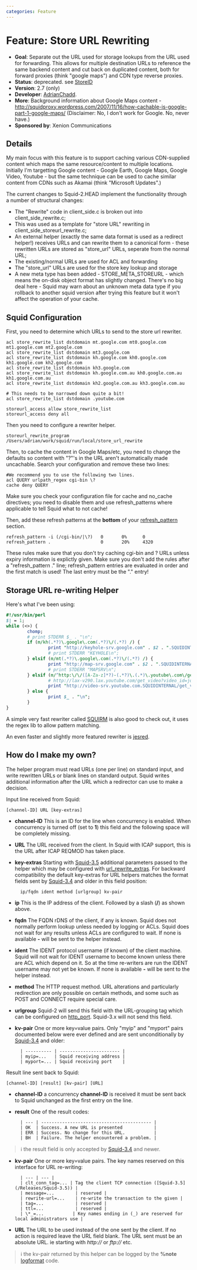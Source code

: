 ```yaml
---
categories: Feature
---
```

# Feature: Store URL Rewriting

- **Goal**: Separate out the URL used for storage lookups from the URL
    used for forwarding. This allows for multiple destination URLs to
    reference the same backend content and cut back on duplicated
    content, both for forward proxies (think "google maps") and CDN type
    reverse proxies.
- **Status**: deprecated. see
    [StoreID](/Features/StoreID)
- **Version**: 2.7 (only)
- **Developer**:
    [AdrianChadd](/AdrianChadd).
- **More**: Background information about Google Maps content -
    <http://squidproxy.wordpress.com/2007/11/16/how-cachable-is-google-part-1-google-maps/>
    (Disclaimer: No, I don't work for Google. No, never have.)
- **Sponsored by**: Xenion Communications

## Details

My main focus with this feature is to support caching various
CDN-supplied content which maps the same resource/content to multiple
locations. Initially I'm targetting Google content - Google Earth,
Google Maps, Google Video, Youtube - but the same technique can be used
to cache similar content from CDNs such as Akamai (think "Microsoft
Updates".)

The current changes to Squid-2.HEAD implement the functionality through
a number of structural changes:

- The "Rewrite" code in client_side.c is broken out into
    client_side_rewrite.c;
- This was used as a template for "store URL" rewriting in
    client_side_storeurl_rewrite.c;
- An external helper (exactly the same data format is used as a
    redirect helper\!) receives URLs and can rewrite them to a canonical
    form - these rewritten URLs are stored as "store_url" URLs,
    seperate from the normal URL;
- The existing/normal URLs are used for ACL and forwarding
- The "store_url" URLs are used for the store key lookup and storage
- A new meta type has been added - STORE_META_STOREURL - which means
    the on-disk object format has slightly changed. There's no big deal
    here - Squid may warn about an unknown meta data type if you
    rollback to another squid version after trying this feature but it
    won't affect the operation of your cache.

## Squid Configuration

First, you need to determine which URLs to send to the store url
rewriter.

    acl store_rewrite_list dstdomain mt.google.com mt0.google.com mt1.google.com mt2.google.com
    acl store_rewrite_list dstdomain mt3.google.com
    acl store_rewrite_list dstdomain kh.google.com kh0.google.com kh1.google.com kh2.google.com
    acl store_rewrite_list dstdomain kh3.google.com
    acl store_rewrite_list dstdomain kh.google.com.au kh0.google.com.au kh1.google.com.au
    acl store_rewrite_list dstdomain kh2.google.com.au kh3.google.com.au

    # This needs to be narrowed down quite a bit!
    acl store_rewrite_list dstdomain .youtube.com

    storeurl_access allow store_rewrite_list
    storeurl_access deny all

Then you need to configure a rewriter helper.

    storeurl_rewrite_program /Users/adrian/work/squid/run/local/store_url_rewrite

Then, to cache the content in Google Maps/etc, you need to change the
defaults so content with "?"'s in the URL aren't automatically made
uncachable. Search your configuration and remove these two lines:

    #We recommend you to use the following two lines.
    acl QUERY urlpath_regex cgi-bin \?
    cache deny QUERY

Make sure you check your configuration file for cache and no_cache
directives; you need to disable them and use refresh_patterns where
applicable to tell Squid what to not cache\!

Then, add these refresh patterns at the **bottom** of your
[refresh_pattern](http://www.squid-cache.org/Doc/config/refresh_pattern)
section.

    refresh_pattern -i (/cgi-bin/|\?)   0       0%      0
    refresh_pattern .                   0       20%     4320

These rules make sure that you don't try caching cgi-bin and ? URLs
unless expiry information is explictly given. Make sure you don't add
the rules after a "refresh_pattern ." line; refresh_pattern entries
are evaluated in order and the first match is used\! The last entry must
be the "." entry!

## Storage URL re-writing Helper

Here's what I've been using:

```perl
#!/usr/bin/perl
$| = 1;
while (<>) {
        chomp;
        # print STDERR $_ . "\n";
        if (m/kh(.*?)\.google\.com(.*?)\/(.*?) /) {
                print "http://keyhole-srv.google.com" . $2 . ".SQUIDINTERNAL/" . $3 . "\n";
                # print STDERR "KEYHOLE\n";
        } elsif (m/mt(.*?)\.google\.com(.*?)\/(.*?) /) {
                print "http://map-srv.google.com" . $2 . ".SQUIDINTERNAL/" . $3 . "\n";
                # print STDERR "MAPSRV\n";
        } elsif (m/^http:\/\/([A-Za-z]*?)-(.*?)\.(.*)\.youtube\.com\/get_video\?video_id=(.*) /) {
                # http://lax-v290.lax.youtube.com/get_video?video_id=jqx1ZmzX0k0
                print "http://video-srv.youtube.com.SQUIDINTERNAL/get_video?video_id=" . $4 . "\n";
        } else {
                print $_ . "\n";
        }
}
```

A simple very fast rewriter called [SQUIRM](http://squirm.foote.com.au/)
is also good to check out, it uses the regex lib to allow pattern
matching.

An even faster and slightly more featured rewriter is
[jesred](http://www.linofee.org/~jel/webtools/jesred/).

## How do I make my own?

The helper program must read URLs (one per line) on standard input, and
write rewritten URLs or blank lines on standard output. Squid writes
additional information after the URL which a redirector can use to make
a decision.

Input line received from Squid:

    [channel-ID] URL [key-extras]

- **channel-ID**
    This is an ID for the line when concurrency is enabled. When
    concurrency is turned off (set to **1**) this field and the
    following space will be completely missing.
- **URL**
    The URL received from the client. In Squid with ICAP support,
    this is the URL after ICAP REQMOD has taken place.
- **key-extras**
    Starting with [Squid-3.5](/Releases/Squid-3.5)
    additional parameters passed to the helper which may be
    configured with
    [url_rewrite_extras](http://www.squid-cache.org/Doc/config/url_rewrite_extras).
    For backward compatibility the default key-extras for URL
    helpers matches the format fields sent by [Squid-3.4](/Releases/Squid-3.4)
    and older in this field position:

        ip/fqdn ident method [urlgroup] kv-pair
- **ip**
    This is the IP address of the client. Followed by a slash
    (**/**) as shown above.
- **fqdn**
    The FQDN rDNS of the client, if any is known. Squid does not
    normally perform lookup unless needed by logging or ACLs. Squid
    does not wait for any results unless ACLs are configured to
    wait. If none is available **-** will be sent to the helper
    instead.
- **ident**
    The IDENT protocol username (if known) of the client machine.
    Squid will not wait for IDENT username to become known unless
    there are ACL which depend on it. So at the time re-writers are
    run the IDENT username may not yet be known. If none is
    available **-** will be sent to the helper instead.
- **method**
    The HTTP request method. URL alterations and particularly
    redirection are only possible on certain methods, and some such
    as POST and CONNECT require special care.
- **urlgroup**
    Squid-2 will send this field with the URL-grouping tag which can
    be configured on
    [http_port](http://www.squid-cache.org/Doc/config/http_port).
    Squid-3.x will not send this field.
- **kv-pair**
        One or more key=value pairs. Only "myip" and "myport" pairs
        documented below were ever defined and are sent unconditionally
        by [Squid-3.4](/Releases/Squid-3.4)  and older:

        | ---------- | ----------------------- |
        | myip=...   | Squid receiving address |
        | myport=... | Squid receiving port    |


Result line sent back to Squid:

    [channel-ID] [result] [kv-pair] [URL]

- **channel-ID**
    a concurrency **channel-ID** is received it must be sent
    back to Squid unchanged as the first entry on the line.
- **result**
    One of the result codes:

        | --- | ------------------------------------------ |
        | OK  | Success. A new URL is presented            |
        | ERR | Success. No change for this URL.           |
        | BH  | Failure. The helper encountered a problem. |

> :information_source:
    the result field is only accepted by
    [Squid-3.4](/Releases/Squid-3.4) and newer.

- **kv-pair**
    One or more key=value pairs. The key names reserved on this
    interface for URL re-writing:

        | --- | --- |
        | clt_conn_tag=... | Tag the client TCP connection ([Squid-3.5](/Releases/Squid-3.5)) |
        | message=...        | reserved |
        | rewrite-url=...    | re-write the transaction to the given |
        | tag=...            | reserved |
        | ttl=...            | reserved |
        | \*_=...           | Key names ending in (_) are reserved for local administrators use |

- **URL**
    The URL to be used instead of the one sent by the client. If no
    action is required leave the URL field blank. The URL sent must
    be an absolute URL. ie starting with _http://_ or _ftp://_
    etc.

> :information_source:
        the kv-pair returned by this helper can be logged by the
        **%note** [logformat](http://www.squid-cache.org/Doc/config/logformat)
        code.
